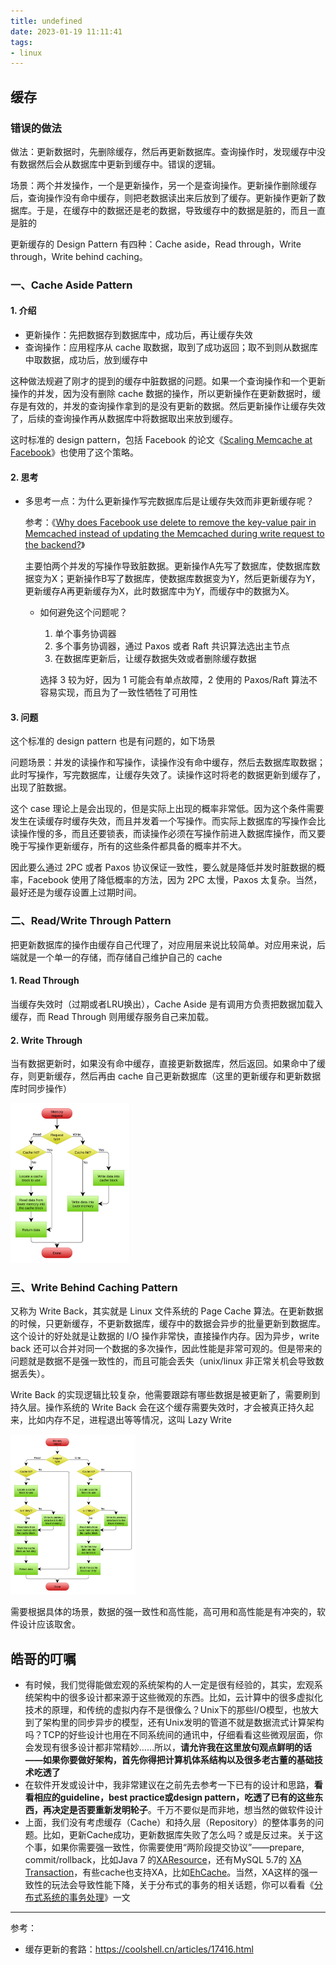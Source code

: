 ```yaml
---
title: undefined
date: 2023-01-19 11:11:41
tags:
- linux
---
```


## 缓存

### 错误的做法

做法：更新数据时，先删除缓存，然后再更新数据库。查询操作时，发现缓存中没有数据然后会从数据库中更新到缓存中。错误的逻辑。

场景：两个并发操作，一个是更新操作，另一个是查询操作。更新操作删除缓存后，查询操作没有命中缓存，则把老数据读出来后放到了缓存。更新操作更新了数据库。于是，在缓存中的数据还是老的数据，导致缓存中的数据是脏的，而且一直是脏的

更新缓存的 Design Pattern 有四种：Cache aside，Read through，Write through，Write behind caching。

### 一、Cache Aside Pattern

#### 1. 介绍

- 更新操作：先把数据存到数据库中，成功后，再让缓存失效
- 查询操作：应用程序从 cache 取数据，取到了成功返回；取不到则从数据库中取数据，成功后，放到缓存中

这种做法规避了刚才的提到的缓存中脏数据的问题。如果一个查询操作和一个更新操作的并发，因为没有删除 cache 数据的操作，所以更新操作在更新数据时，缓存是有效的，并发的查询操作拿到的是没有更新的数据。然后更新操作让缓存失效了，后续的查询操作再从数据库中将数据取出来放到缓存。

这时标准的 design pattern，包括 Facebook 的论文《[Scaling Memcache at Facebook](https://www.usenix.org/system/files/conference/nsdi13/nsdi13-final170_update.pdf)》也使用了这个策略。

#### 2. 思考

- 多思考一点：为什么更新操作写完数据库后是让缓存失效而非更新缓存呢？

    参考：《[Why does Facebook use delete to remove the key-value pair in Memcached instead of updating the Memcached during write request to the backend?](https://www.quora.com/Why-does-Facebook-use-delete-to-remove-the-key-value-pair-in-Memcached-instead-of-updating-the-Memcached-during-write-request-to-the-backend)》

    主要怕两个并发的写操作导致脏数据。更新操作A先写了数据库，使数据库数据变为X；更新操作B写了数据库，使数据库数据变为Y，然后更新缓存为Y，更新缓存A再更新缓存为X，此时数据库中为Y，而缓存中的数据为X。

    - 如何避免这个问题呢？

        1. 单个事务协调器
        2. 多个事务协调器，通过 Paxos 或者 Raft 共识算法选出主节点
        3. 在数据库更新后，让缓存数据失效或者删除缓存数据

        选择 3 较为好，因为 1 可能会有单点故障，2 使用的 Paxos/Raft 算法不容易实现，而且为了一致性牺牲了可用性

#### 3. 问题

这个标准的 design pattern 也是有问题的，如下场景

问题场景：并发的读操作和写操作，读操作没有命中缓存，然后去数据库取数据；此时写操作，写完数据库，让缓存失效了。读操作这时将老的数据更新到缓存了，出现了脏数据。

这个 case 理论上是会出现的，但是实际上出现的概率非常低。因为这个条件需要发生在读缓存时缓存失效，而且并发着一个写操作。而实际上数据库的写操作会比读操作慢的多，而且还要锁表，而读操作必须在写操作前进入数据库操作，而又要晚于写操作更新缓存，所有的这些条件都具备的概率并不大。

因此要么通过 2PC 或者 Paxos 协议保证一致性，要么就是降低并发时脏数据的概率，Facebook 使用了降低概率的方法，因为 2PC 太慢，Paxos 太复杂。当然，最好还是为缓存设置上过期时间。

### 二、Read/Write Through Pattern

把更新数据库的操作由缓存自己代理了，对应用层来说比较简单。对应用来说，后端就是一个单一的存储，而存储自己维护自己的 cache

#### 1. Read Through

当缓存失效时（过期或者LRU换出），Cache Aside 是有调用方负责把数据加载入缓存，而 Read Through 则用缓存服务自己来加载。

#### 2. Write Through

当有数据更新时，如果没有命中缓存，直接更新数据库，然后返回。如果命中了缓存，则更新缓存，然后再由 cache 自己更新数据库（这里的更新缓存和更新数据库时同步操作）

<img src="./image/write_through.png" style="zoom:25%;" />

### 三、Write Behind Caching Pattern

又称为 Write Back，其实就是 Linux 文件系统的 Page Cache 算法。在更新数据的时候，只更新缓存，不更新数据库，缓存中的数据会异步的批量更新到数据库。这个设计的好处就是让数据的 I/O 操作非常快，直接操作内存。因为异步，write back 还可以合并对同一个数据的多次操作，因此性能是非常可观的。但是带来的问题就是数据不是强一致性的，而且可能会丢失（unix/linux 非正常关机会导致数据丢失）。

Write Back 的实现逻辑比较复杂，他需要跟踪有哪些数据是被更新了，需要刷到持久层。操作系统的 Write Back 会在这个缓存需要失效时，才会被真正持久起来，比如内存不足，进程退出等等情况，这叫 Lazy Write

<img src="./image/write_back.png" style="zoom:25%;" />

需要根据具体的场景，数据的强一致性和高性能，高可用和高性能是有冲突的，软件设计应该取舍。

## 皓哥的叮嘱

- 有时候，我们觉得能做宏观的系统架构的人一定是很有经验的，其实，宏观系统架构中的很多设计都来源于这些微观的东西。比如，云计算中的很多虚拟化技术的原理，和传统的虚拟内存不是很像么？Unix下的那些I/O模型，也放大到了架构里的同步异步的模型，还有Unix发明的管道不就是数据流式计算架构吗？TCP的好些设计也用在不同系统间的通讯中，仔细看看这些微观层面，你会发现有很多设计都非常精妙……所以，**请允许我在这里放句观点鲜明的话——如果你要做好架构，首先你得把计算机体系结构以及很多老古董的基础技术吃透了**
- 在软件开发或设计中，我非常建议在之前先去参考一下已有的设计和思路，**看看相应的guideline，best practice或design pattern，吃透了已有的这些东西，再决定是否要重新发明轮子**。千万不要似是而非地，想当然的做软件设计
- 上面，我们没有考虑缓存（Cache）和持久层（Repository）的整体事务的问题。比如，更新Cache成功，更新数据库失败了怎么吗？或是反过来。关于这个事，如果你需要强一致性，你需要使用“两阶段提交协议”——prepare, commit/rollback，比如Java 7 的[XAResource](https://docs.oracle.com/javaee/7/api/javax/transaction/xa/XAResource.html)，还有MySQL 5.7的 [XA Transaction](https://dev.mysql.com/doc/refman/5.7/en/xa.html)，有些cache也支持XA，比如[EhCache](http://www.ehcache.org/documentation/3.0/xa.html)。当然，XA这样的强一致性的玩法会导致性能下降，关于分布式的事务的相关话题，你可以看看《[分布式系统的事务处理](https://coolshell.cn/articles/10910.html)》一文

---

参考：

- 缓存更新的套路：https://coolshell.cn/articles/17416.html